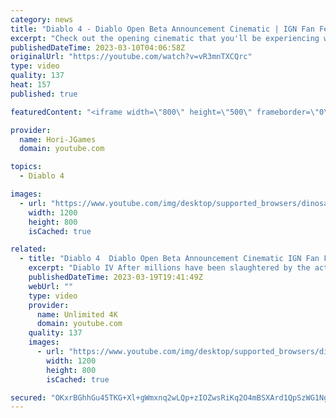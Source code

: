 ```yaml
---
category: news
title: "Diablo 4 - Diablo Open Beta Announcement Cinematic | IGN Fan Fest 2023"
excerpt: "Check out the opening cinematic that you'll be experiencing when you get your hands on the Open Beta for Diablo 4."
publishedDateTime: 2023-03-10T04:06:58Z
originalUrl: "https://youtube.com/watch?v=vR3mnTXCQrc"
type: video
quality: 137
heat: 157
published: true

featuredContent: "<iframe width=\"800\" height=\"500\" frameborder=\"0\" src=\"https://www.youtube.com/embed/vR3mnTXCQrc\" allow=\"accelerometer; autoplay; encrypted-media; gyroscope; picture-in-picture\" allowfullscreen></iframe>"

provider:
  name: Hori-JGames
  domain: youtube.com

topics:
  - Diablo 4

images:
  - url: "https://www.youtube.com/img/desktop/supported_browsers/dinosaur.png"
    width: 1200
    height: 800
    isCached: true

related:
  - title: "Diablo 4  Diablo Open Beta Announcement Cinematic IGN Fan Fest 2023"
    excerpt: "Diablo IV After millions have been slaughtered by the actions of the High Heavens and Burning Hells alike. In the power vacuum, ..."
    publishedDateTime: 2023-03-19T19:41:49Z
    webUrl: ""
    type: video
    provider:
      name: Unlimited 4K
      domain: youtube.com
    quality: 137
    images:
      - url: "https://www.youtube.com/img/desktop/supported_browsers/dinosaur.png"
        width: 1200
        height: 800
        isCached: true

secured: "OKxrBGhhGu45TKG+Xl+gWmxnq2wLQp+zIOZwsRiKq2O4mBSXArd1QpSzWG1NgKEtaO4YXT9BtJD8Hk8Oy1qZ0S/ecr+EnAubBgiTbkTvpyRER2S0acPoJF+L0aPhS/JrGzswGcH6psO/25ciTknsjs/mGwciGUDSR3Dxv5DUMQiiuY4onZ2v9AhFv9tahWW1UJ77g7VnUm6wsLLwpjlVN8e7mfFcbmXH79n3pxqeyNS8wnZ0QcR/CIchOGSc4wOee/0OAKUuEm+9H3ZQTIuaJaJlv4dr0P7IZkVX8RTDOcvycfvwiDVvGjj+dKiwLnZbHJRiiwUqBP0vIZysqNRkd6l1cFtzMVLyENA5PTKsLNrZ6m/tisP6Nc5d5qyUBUyTwsCuf5RDsez65V1ODJVUGA==;MlF6RuVYwGxUWvW0KLEwVw=="
---
```


